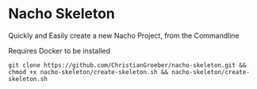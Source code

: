 # Nacho Skeleton

Quickly and Easily create a new Nacho Project, from the Commandline

Requires Docker to be installed

```
git clone https://github.com/ChristianGroeber/nacho-skeleton.git && chmod +x nacho-skeleton/create-skeleton.sh && nacho-skeleton/create-skeleton.sh
```